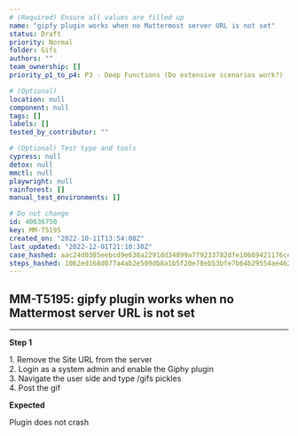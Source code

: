 ```yaml
---
# (Required) Ensure all values are filled up
name: "gipfy plugin works when no Mattermost server URL is not set"
status: Draft
priority: Normal
folder: Gifs
authors: ""
team_ownership: []
priority_p1_to_p4: P3 - Deep Functions (Do extensive scenarios work?)

# (Optional)
location: null
component: null
tags: []
labels: []
tested_by_contributor: ""

# (Optional) Test type and tools
cypress: null
detox: null
mmctl: null
playwright: null
rainforest: []
manual_test_environments: []

# Do not change
id: 40636750
key: MM-T5195
created_on: "2022-10-11T13:54:08Z"
last_updated: "2022-12-01T21:10:30Z"
case_hashed: aac24d0385eebcd9e638a2291dd34899a7f9233782dfe10669421176ced2029635715ec79dc32c77ed7a7b7f46307108
steps_hashed: 1062ed168d077a4ab2e509db8a1b5f20e78eb53bfe7b64b29554ae4628bd8a19e451c1d2ecbc3ad94f04b7195d716713
---
```


<!-- (Auto-generated) Based on frontmatter's "key" and "name" -->

## MM-T5195: gipfy plugin works when no Mattermost server URL is not set

---

**Step 1**

1\. Remove the Site URL from the server\
2\. Login as a system admin and enable the Giphy plugin\
3\. Navigate the user side and type /gifs pickles\
4\. Post the gif

**Expected**

Plugin does not crash
